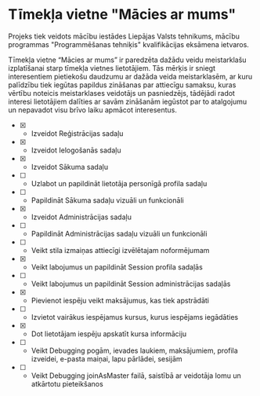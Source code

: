 # Tīmekļa vietne "Mācies ar mums"

Projeks tiek veidots mācību iestādes Liepājas Valsts tehnikums, mācību programmas "Programmēšanas tehniķis" kvalifikācijas eksāmena ietvaros.

Tīmekļa vietne “Mācies ar mums” ir paredzēta dažādu veidu meistarklašu izplatīšanai starp tīmekļa vietnes lietotājiem.
Tās mērķis ir sniegt interesentiem pietiekošu daudzumu ar dažāda veida meistarklasēm, ar kuru palīdzību tiek iegūtas papildus zināšanas par attiecīgu samaksu, kuras vērtību noteicis meistarklases veidotājs un pasniedzējs, tādējādi radot interesi lietotājiem dalīties ar savām zināšanām iegūstot par to atalgojumu un nepavadot visu brīvo laiku apmācot interesentus.

- [x] - Izveidot Reģistrācijas sadaļu
- [x] - Izveidot Ielogošanās sadaļu
- [x] - Izveidot Sākuma sadaļu
- [ ] - Uzlabot un papildināt lietotāja personīgā profila sadaļu
- [ ] - Papildināt Sākuma sadaļu vizuāli un funkcionāli
- [x] - Izveidot Administrācijas sadaļu
- [ ] - Papildināt Administrācijas sadaļu vizuāli un funkcionāli
- [ ] - Veikt stila izmaiņas attiecīgi izvēlētajam noformējumam
- [x] - Veikt labojumus un papildināt Session profila sadaļās
- [ ] - Veikt labojumus un papildināt Session administrācijas sadaļās
- [x] - Pievienot iespēju veikt maksājumus, kas tiek apstrādāti
- [ ] - Izvietot vairākus iespējamus kursus, kurus iespējams iegādāties
- [x] - Dot lietotājam iespēju apskatīt kursa informāciju
- [ ] - Veikt Debugging pogām, ievades laukiem, maksājumiem, profila izveidei, e-pasta maiņai, lapu pārlādei, sesijām
- [ ] - Veikt Debugging joinAsMaster failā, saistībā ar veidotāja lomu un atkārtotu pieteikšanos